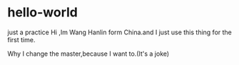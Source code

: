 # hello-world
just a practice 
Hi ,Im Wang Hanlin form China.and I just use this thing for the first time.

Why I change the master,because I want to.(It's a joke)
